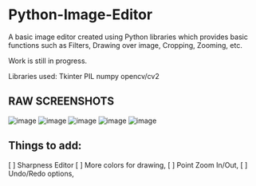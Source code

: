 # Python-Image-Editor

A basic image editor created using Python libraries which provides basic functions such as Filters, Drawing over image, Cropping, Zooming, etc. 

Work is still in progress.

Libraries used: 
Tkinter
PIL
numpy
opencv/cv2




## RAW SCREENSHOTS

![image](https://user-images.githubusercontent.com/110248822/197221590-0711956e-2d82-447f-8dec-3dd7ca8ca776.png)
![image](https://user-images.githubusercontent.com/110248822/197221606-009e5f56-fa75-471e-baf2-cd14b67fd563.png)
![image](https://user-images.githubusercontent.com/110248822/197221703-c65e2233-bda3-472b-91dd-e440ec27805e.png)
![image](https://user-images.githubusercontent.com/110248822/197221805-e9bd2bda-57e9-4d02-912d-17c12c7a02ff.png)
![image](https://user-images.githubusercontent.com/110248822/197221913-ff1807c5-dcfa-4a86-8250-df320cba7f67.png)



## Things to add: 

[ ] Sharpness Editor
[ ] More colors for drawing,
[ ] Point Zoom In/Out,
[ ] Undo/Redo options,
